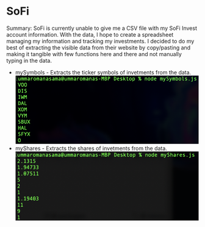 # SoFi

Summary: SoFi is currently unable to give me a CSV file with my SoFi Invest account information. With the data, I hope to create a spreadsheet managing my information and tracking my investments. I decided to do my best of extracting the visible data from their website by copy/pasting and making it tangible with few functions here and there and not manually typing in the data.

* mySymbols - Extracts the ticker symbols of invetments from the data.
![](images/mySymbols.png)
* myShares - Extracts the shares of invetments from the data.
![](images/myShares.png)

